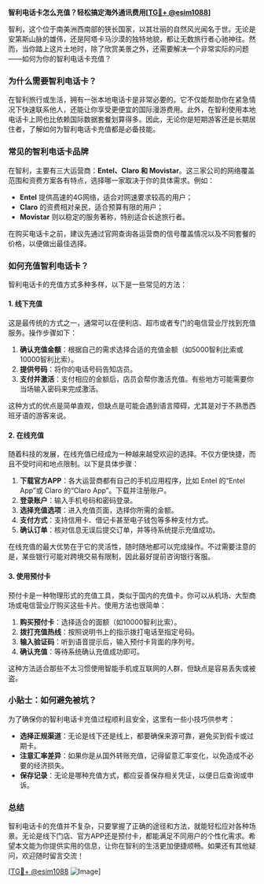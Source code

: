 **智利电话卡怎么充值？轻松搞定海外通讯费用[[TG💪+ @esim1088](https://t.me/s/esim1088)]**

智利，这个位于南美洲西南部的狭长国家，以其壮丽的自然风光闻名于世。无论是安第斯山脉的雄伟，还是阿塔卡马沙漠的独特地貌，都让无数旅行者心驰神往。然而，当你踏上这片土地时，除了欣赏美景之外，还需要解决一个非常实际的问题——如何为你的智利电话卡充值？

### 为什么需要智利电话卡？
在智利旅行或生活，拥有一张本地电话卡是非常必要的。它不仅能帮助你在紧急情况下快速联系他人，还能让你享受更便宜的国际漫游费用。此外，在智利使用本地电话卡上网也比依赖国际数据套餐划算得多。因此，无论你是短期游客还是长期居住者，了解如何为智利电话卡充值都是必备技能。

### 常见的智利电话卡品牌
在智利，主要有三大运营商：**Entel、Claro 和 Movistar**。这三家公司的网络覆盖范围和资费方案各有特点，选择哪一家取决于你的具体需求。例如：
- **Entel** 提供高速的4G网络，适合对网速要求较高的用户；
- **Claro** 的资费相对亲民，适合预算有限的用户；
- **Movistar** 则以稳定的服务著称，特别适合长途旅行者。

在购买电话卡之前，建议先通过官网查询各运营商的信号覆盖情况以及不同套餐的价格，以便做出最佳选择。

### 如何充值智利电话卡？
智利电话卡的充值方式多种多样，以下是一些常见的方法：

#### 1. 线下充值
这是最传统的方式之一，通常可以在便利店、超市或者专门的电信营业厅找到充值服务。操作步骤如下：
1. **确认充值金额**：根据自己的需求选择合适的充值金额（如5000智利比索或10000智利比索）。
2. **提供号码**：将你的电话号码告知店员。
3. **支付并激活**：支付相应的金额后，店员会帮你激活充值。有些地方可能需要你当场输入密码来完成激活。

这种方式的优点是简单直观，但缺点是可能会遇到语言障碍，尤其是对于不熟悉西班牙语的游客来说。

#### 2. 在线充值
随着科技的发展，在线充值已经成为一种越来越受欢迎的选择。不仅方便快捷，而且不受时间和地点限制。以下是具体步骤：
1. **下载官方APP**：各大运营商都有自己的手机应用程序，比如 Entel 的“Entel App”或 Claro 的“Claro App”。下载并注册账户。
2. **登录账户**：输入手机号码和密码登录。
3. **选择充值选项**：进入充值页面，选择你所需的金额。
4. **支付方式**：支持信用卡、借记卡甚至电子钱包等多种支付方式。
5. **确认订单**：核对信息无误后提交订单，并等待系统提示充值成功。

在线充值的最大优势在于它的灵活性，随时随地都可以完成操作。不过需要注意的是，某些银行可能对跨境交易有限制，因此最好提前咨询银行客服。

#### 3. 使用预付卡
预付卡是一种物理形式的充值工具，类似于国内的充值卡。你可以从机场、大型商场或电信营业厅购买这些卡片。使用方法也很简单：
1. **购买预付卡**：选择适合的面额（如10000智利比索）。
2. **拨打充值热线**：按照说明书上的指示拨打电话至指定号码。
3. **输入验证码**：听到语音提示后，输入预付卡背面的序列号。
4. **确认充值**：等待系统确认充值成功即可。

这种方法适合那些不太习惯使用智能手机或互联网的人群，但缺点是容易丢失或被盗。

### 小贴士：如何避免被坑？
为了确保你的智利电话卡充值过程顺利且安全，这里有一些小技巧供参考：
- **选择正规渠道**：无论是线下还是线上，都要确保来源可靠，避免买到假卡或过期卡。
- **注意汇率差异**：如果你是从国外转账充值，记得留意汇率变化，以免造成不必要的经济损失。
- **保存记录**：无论是哪种充值方式，都应妥善保存相关凭证，以便日后查询或申诉。

### 总结
智利电话卡的充值并不复杂，只要掌握了正确的途径和方法，就能轻松应对各种场景。无论是线下门店、官方APP还是预付卡，都能满足不同用户的个性化需求。希望本文能为你提供实用的信息，让你在智利的生活更加便捷顺畅。如果还有其他疑问，欢迎随时留言交流！

[[TG💪+ @esim1088](https://t.me/s/esim1088) ![Image](https://i.postimg.cc/4NQfJmqS/Snipaste-2025-05-13-00-14-12.png)]